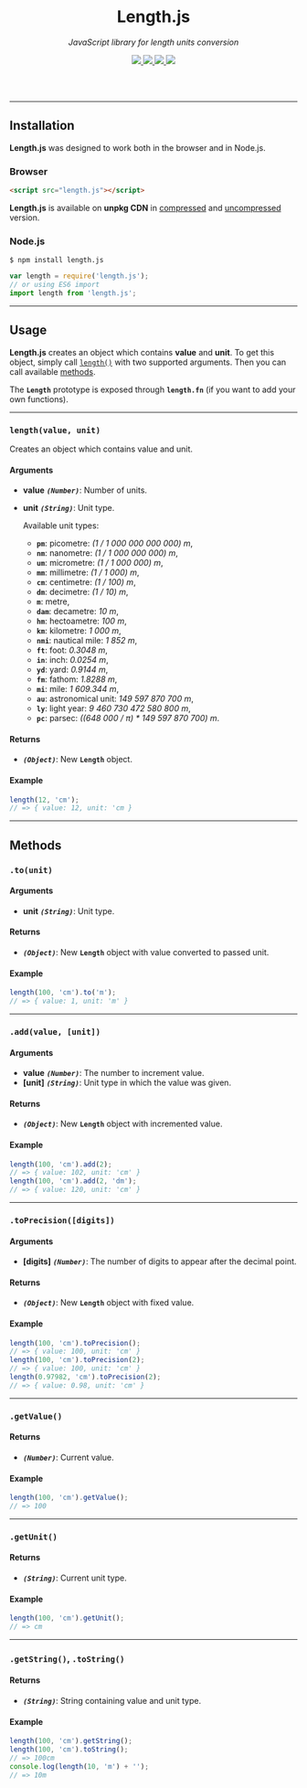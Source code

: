 <div align="center">
  <h1>Length.js</h1>
  <p>
    <em> JavaScript library for length units conversion</em>
  </p>
  <p>
    <a href="https://www.npmjs.com/package/length.js">
      <img src="https://img.shields.io/npm/v/length.js.svg" />
    </a>
    <a href="https://github.com/appalaszynski/length.js/blob/master/LICENSE">
      <img src="https://img.shields.io/npm/l/length.js.svg" />
    </a>
    <a href="https://travis-ci.org/appalaszynski/length.js">
      <img src="https://travis-ci.org/appalaszynski/length.js.svg?branch=master" />
    </a>
    <a href="https://coveralls.io/github/appalaszynski/length.js">
      <img src="https://coveralls.io/repos/github/appalaszynski/length.js/badge.svg?branch=master" />
    </a>
  </p>
  <br>
  <br>
</div>

---

## Installation

**Length.js** was designed to work both in the browser and in Node.js.

### Browser

```html
<script src="length.js"></script>
```

**Length.js** is available on **unpkg CDN** in [compressed](https://unpkg.com/length.js/min/length.min.js) and [uncompressed](https://unpkg.com/length.js) version.

### Node.js

```shell
$ npm install length.js
```

```javascript
var length = require('length.js');
// or using ES6 import
import length from 'length.js';
```

---

## Usage

**Length.js** creates an object which contains **value** and **unit**.
To get this object, simply call [``length()``](#lengthvalue-unit) with two supported arguments. Then you can call available [methods](#methods).  
  
The **``Length``** prototype is exposed through **``length.fn``** (if you want to add your own functions).

<hr />

### ``length(value, unit)``

Creates an object which contains value and unit.

#### Arguments
* **value** _**``(Number)``**_: Number of units.
* **unit** _**``(String)``**_: Unit type.  
  
  Available unit types: 
  * **``pm``**: picometre: _(1 / 1 000 000 000 000) m_,
  * **``nm``**: nanometre: _(1 / 1 000 000 000) m_,
  * **``um``**: micrometre: _(1 / 1 000 000) m_,
  * **``mm``**: millimetre: _(1 / 1 000) m_,
  * **``cm``**: centimetre: _(1 / 100) m_,
  * **``dm``**: decimetre: _(1 / 10) m_,
  * **``m``**: metre,
  * **``dam``**: decametre: _10 m_,
  * **``hm``**: hectoametre: _100 m_,
  * **``km``**: kilometre: _1 000 m_,
  * **``nmi``**: nautical mile: _1 852 m_,
  * **``ft``**: foot: _0.3048 m_,
  * **``in``**: inch: _0.0254 m_,
  * **``yd``**: yard: _0.9144 m_,
  * **``fm``**: fathom: _1.8288 m_,
  * **``mi``**: mile: _1 609.344 m_,
  * **``au``**: astronomical unit: _149 597 870 700 m_,
  * **``ly``**: light year: _9 460 730 472 580 800 m_,
  * **``pc``**: parsec: _((648 000 / π) * 149 597 870 700) m_.

#### Returns
* _**``(Object)``**_: New **``Length``** object.

#### Example
```javascript
length(12, 'cm');
// => { value: 12, unit: 'cm }
```

---

## Methods

### ``.to(unit)``

#### Arguments
* **unit** _**``(String)``**_: Unit type.

#### Returns
* _**``(Object)``**_: New **``Length``** object with value converted to passed unit.

#### Example
```javascript
length(100, 'cm').to('m');
// => { value: 1, unit: 'm' }
```
 
---

### ``.add(value, [unit])``

#### Arguments
* **value** _**``(Number)``**_: The number to increment value.
* **[unit]** _**``(String)``**_: Unit type in which the value was given.

#### Returns
* _**``(Object)``**_: New **``Length``** object with incremented value.

#### Example
```javascript
length(100, 'cm').add(2);
// => { value: 102, unit: 'cm' }
length(100, 'cm').add(2, 'dm');
// => { value: 120, unit: 'cm' }
```

---

### ``.toPrecision([digits])``

#### Arguments
* **[digits]** _**``(Number)``**_: The number of digits to appear after the decimal point.

#### Returns
* _**``(Object)``**_: New **``Length``** object with fixed value.

#### Example
```javascript
length(100, 'cm').toPrecision();
// => { value: 100, unit: 'cm' }
length(100, 'cm').toPrecision(2);
// => { value: 100, unit: 'cm' }
length(0.97982, 'cm').toPrecision(2);
// => { value: 0.98, unit: 'cm' }
```

---

### ``.getValue()``

#### Returns
* _**``(Number)``**_: Current value.

#### Example
```javascript
length(100, 'cm').getValue();
// => 100
```

---

### ``.getUnit()``

#### Returns
* _**``(String)``**_: Current unit type.

#### Example
```javascript
length(100, 'cm').getUnit();
// => cm
```

---

### ``.getString()``, ``.toString()``

#### Returns
* _**``(String)``**_: String containing value and unit type.

#### Example
```javascript
length(100, 'cm').getString();
length(100, 'cm').toString();
// => 100cm
console.log(length(10, 'm') + '');
// => 10m
```
